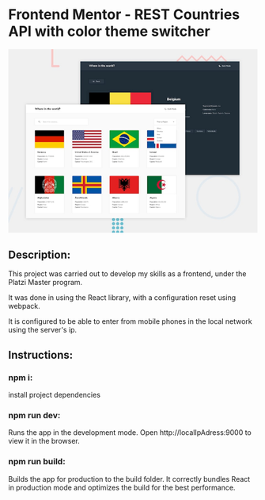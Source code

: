 # Frontend Mentor - REST Countries API with color theme switcher

![Design preview for the REST Countries API with color theme switcher coding challenge](./design/desktop-preview.jpg)

## Description:
This project was carried out to develop my skills as a frontend, under the Platzi Master program.

It was done in using the React library, with a configuration reset using webpack.

It is configured to be able to enter from mobile phones in the local network using the server's ip.

## Instructions:

### npm i:
install project dependencies

### npm run dev:
Runs the app in the development mode.
Open http://localIpAdress:9000 to view it in the browser.

### npm run build:
Builds the app for production to the build folder.
It correctly bundles React in production mode and optimizes the build for the best performance.

